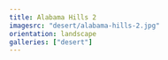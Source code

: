 ```yaml
---
title: Alabama Hills 2
imagesrc: "desert/alabama-hills-2.jpg"
orientation: landscape
galleries: ["desert"]
---
```

